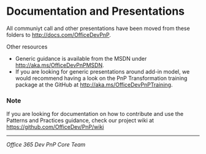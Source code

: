 # Documentation and Presentations #
All communiyt call and other presentations have been moved from these folders to http://docs.com/OfficeDevPnP.

Other resources
- Generic guidance is available from the MSDN under http://aka.ms/OfficeDevPnPMSDN.
- If you are looking for generic presentations around add-in model, we would recommend having a look on the PnP Transformation training package at the GitHub at http://aka.ms/OfficeDevPnPTraining.

### Note ###
If you are looking for documentation on how to contribute and use the Patterns and Practices guidance, check our project wiki at https://github.com/OfficeDev/PnP/wiki

----------
*Office 365 Dev PnP Core Team*

